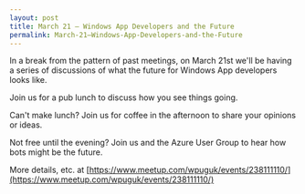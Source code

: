 ```yaml
---
layout: post
title: March 21 – Windows App Developers and the Future
permalink: March-21–Windows-App-Developers-and-the-Future
---
```


In a break from the pattern of past meetings, on March 21st we'll be having a series of discussions of what the future for Windows App developers looks like.

Join us for a pub lunch to discuss how you see things going.

Can't make lunch? Join us for coffee in the afternoon to share your opinions or ideas.

Not free until the evening? Join us and the Azure User Group to hear how bots might be the future.

More details, etc. at [https://www.meetup.com/wpuguk/events/238111110/](https://www.meetup.com/wpuguk/events/238111110/)
